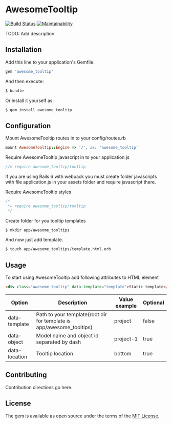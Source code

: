 # AwesomeTooltip
[![Build Status](https://travis-ci.com/BogdanBusko/awesome_tooltip.svg?branch=master)](https://travis-ci.com/BogdanBusko/awesome_tooltip)
[![Maintainability](https://api.codeclimate.com/v1/badges/13a8f6106b17b50e9943/maintainability)](https://codeclimate.com/github/BogdanBusko/awesome_tooltip/maintainability)

TODO: Add description

## Installation
Add this line to your application's Gemfile:

```ruby
gem 'awesome_tooltip'
```

And then execute:
```bash
$ bundle
```

Or install it yourself as:
```bash
$ gem install awesome_tooltip
```

## Configuration

Mount AwesomeTooltip routes in to your config/routes.rb
```ruby
mount AwesomeTooltip::Engine => '/', as: 'awesome_tooltip'
```

Require AwesomeTooltip javascript in to your application.js
```javascript
//= require awesome_tooltip/tootlip
```

If you are using Rails 6 with webpack you must create folder javascripts with file application.js in your assets folder and require javascript there.

Require AwesomeTooltip styles
```css
/*
 *= require awesome_tooltip/tooltip
 */
```

Create folder for you tooltip templates
```bash
$ mkdir app/awesome_tooltips
```

And now just add template.
```bash
$ touch app/awesome_tooltips/template.html.erb
```

## Usage

To start using AwesomeTooltip add following attributes to HTML element 
```html
<div class="awesome_tooltip" data-template="template">Static template</div>
```

| Option | Description | Value example | Optional |
|--------|-------------|---------------|----------|
| data-template | Path to your template(root dir for template is app/awesome_tooltips) | project | false |
| data-object | Model name and object id separated by dash | project-1 | true |
| data-location | Tooltip location | bottom | true |




## Contributing
Contribution directions go here.

## License
The gem is available as open source under the terms of the [MIT License](https://opensource.org/licenses/MIT).
